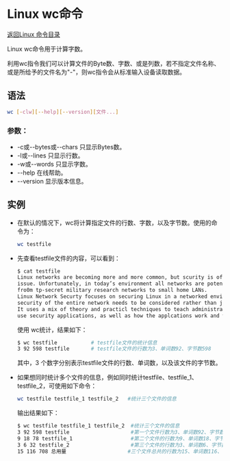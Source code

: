 # Linux wc命令
[返回Linux 命令目录](11.Linux命令大全.md)

Linux wc命令用于计算字数。

利用wc指令我们可以计算文件的Byte数、字数、或是列数，若不指定文件名称、或是所给予的文件名为"-"，则wc指令会从标准输入设备读取数据。

## 语法
```bash
wc [-clw][--help][--version][文件...]
```

### 参数：

* -c或--bytes或--chars 只显示Bytes数。
* -l或--lines 只显示行数。
* -w或--words 只显示字数。
* --help 在线帮助。
* --version 显示版本信息。

## 实例
* 在默认的情况下，wc将计算指定文件的行数、字数，以及字节数。使用的命令为：
    ```bash
    wc testfile
    ```

* 先查看testfile文件的内容，可以看到：
    ```bash
    $ cat testfile  
    Linux networks are becoming more and more common, but scurity is often an overlooked  
    issue. Unfortunately, in today’s environment all networks are potential hacker targets,  
    fro0m tp-secret military research networks to small home LANs.  
    Linux Network Securty focuses on securing Linux in a networked environment, where the  
    security of the entire network needs to be considered rather than just isolated machines.  
    It uses a mix of theory and practicl techniques to teach administrators how to install and  
    use security applications, as well as how the applcations work and why they are necesary. 
    ```

    使用 wc统计，结果如下：
    ```bash
    $ wc testfile           # testfile文件的统计信息  
    3 92 598 testfile       # testfile文件的行数为3、单词数92、字节数598 
    ```
    其中，3 个数字分别表示testfile文件的行数、单词数，以及该文件的字节数。

* 如果想同时统计多个文件的信息，例如同时统计testfile、testfile_1、testfile_2，可使用如下命令：
    ```bash
    wc testfile testfile_1 testfile_2   #统计三个文件的信息 
    ```

    输出结果如下：
    ```bash
    $ wc testfile testfile_1 testfile_2  #统计三个文件的信息  
    3 92 598 testfile                    #第一个文件行数为3、单词数92、字节数598  
    9 18 78 testfile_1                   #第二个文件的行数为9、单词数18、字节数78  
    3 6 32 testfile_2                    #第三个文件的行数为3、单词数6、字节数32  
    15 116 708 总用量                    #三个文件总共的行数为15、单词数116、字节数708 
    ```